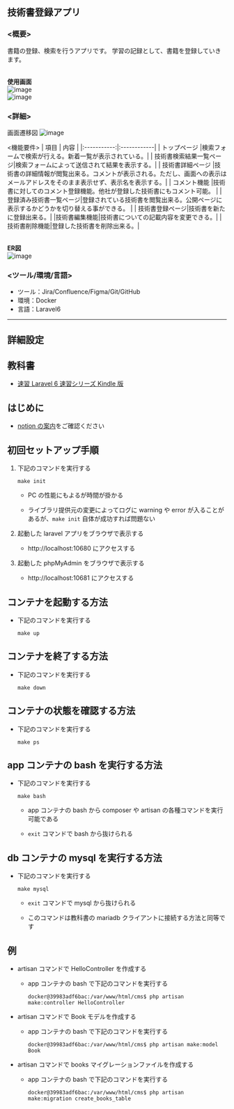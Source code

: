 ## 技術書登録アプリ
### <概要>
書籍の登録、検索を行うアプリです。
学習の記録として、書籍を登録していきます。

</br>**使用画面**
</br>![image](https://user-images.githubusercontent.com/68890733/130909887-887902d9-a4fe-4eba-a8bd-a259a2c64481.png)
</br>![image](https://user-images.githubusercontent.com/68890733/130910498-3b564989-b52c-4e91-ad4e-3c3a1d601cd9.png)

### <詳細>
画面遷移図
![image](https://user-images.githubusercontent.com/68890733/130906212-2d1e6a11-5bfd-4b39-a770-3e632ec588a2.png)

<機能要件>
|  項目 |  内容 |
|:-----------:|:------------|
| トップページ           |検索フォームで検索が行える。新着一覧が表示されている。|
| 技術書検索結果一覧ページ|検索フォームによって送信されて結果を表示する。|
| 技術書詳細ページ       |技術書の詳細情報が閲覧出来る。コメントが表示される。ただし、画面への表示はメールアドレスをそのまま表示せず、表示名を表示する。|
| コメント機能            |技術書に対してのコメント登録機能。他社が登録した技術書にもコメント可能。  |
| 登録済み技術書一覧ページ|登録されている技術書を閲覧出来る。公開ページに表示するかどうかを切り替える事ができる。 |
| 技術書登録ページ|技術書を新たに登録出来る。| 
|技術書編集機能|技術書についての記載内容を変更できる。|
|技術書削除機能|登録した技術書を削除出来る。|

</br>**ER図**
</br>![image](https://user-images.githubusercontent.com/68890733/130910750-ee96fb66-f08d-4537-8b50-646d0e27178d.png)

### <ツール/環境/言語>
- ツール：Jira/Confluence/Figma/Git/GitHub
- 環境：Docker
- 言語：Laravel6

----
## 詳細設定

## 教科書

- [速習 Laravel 6 速習シリーズ Kindle 版](https://www.amazon.co.jp/dp/b07xc2ql4m)

## はじめに

- [notion の案内](https://www.notion.so/codegym/Laravel-5158254eedd9481baea7cde3ab6585dd)をご確認ください

## 初回セットアップ手順

1. 下記のコマンドを実行する

   ```
   make init
   ```

   - PC の性能にもよるが時間が掛かる

   - ライブラリ提供元の変更によってログに warning や error が入ることがあるが、`make init` 自体が成功すれば問題ない

1. 起動した laravel アプリをブラウザで表示する

   - http://localhost:10680 にアクセスする

1. 起動した phpMyAdmin をブラウザで表示する

   - http://localhost:10681 にアクセスする

## コンテナを起動する方法

- 下記のコマンドを実行する

  ```
  make up
  ```

## コンテナを終了する方法

- 下記のコマンドを実行する

  ```
  make down
  ```

## コンテナの状態を確認する方法

- 下記のコマンドを実行する

  ```
  make ps
  ```

## app コンテナの bash を実行する方法

- 下記のコマンドを実行する

  ```
  make bash
  ```

  - app コンテナの bash から composer や artisan の各種コマンドを実行可能である

  - `exit` コマンドで bash から抜けられる

## db コンテナの mysql を実行する方法

- 下記のコマンドを実行する

  ```
  make mysql
  ```

  - `exit` コマンドで mysql から抜けられる

  - このコマンドは教科書の mariadb クライアントに接続する方法と同等です

## 例

- artisan コマンドで HelloController を作成する

  - app コンテナの bash で下記のコマンドを実行する

    ```
    docker@39983adf6bac:/var/www/html/cms$ php artisan make:controller HelloController
    ```

- artisan コマンドで Book モデルを作成する

  - app コンテナの bash で下記のコマンドを実行する

    ```
    docker@39983adf6bac:/var/www/html/cms$ php artisan make:model Book
    ```

- artisan コマンドで books マイグレーションファイルを作成する

  - app コンテナの bash で下記のコマンドを実行する

    ```
    docker@39983adf6bac:/var/www/html/cms$ php artisan make:migration create_books_table
    ```
